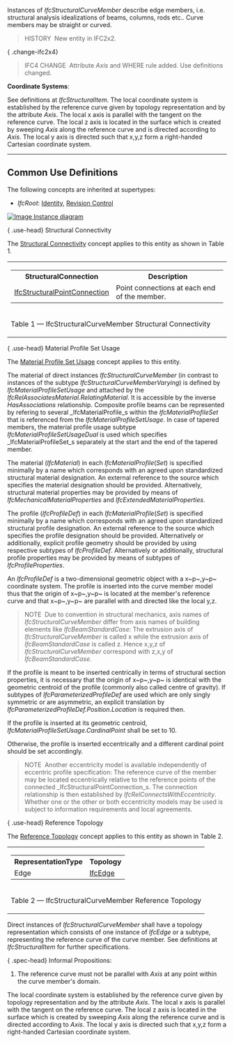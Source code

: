Instances of _IfcStructuralCurveMember_ describe edge members, i.e. structural analysis idealizations of beams, columns, rods etc.. Curve members may be straight or curved.

> HISTORY&nbsp; New entity in IFC2x2.

{ .change-ifc2x4}
> IFC4 CHANGE&nbsp; Attribute _Axis_ and WHERE rule added. Use definitions changed.

****Coordinate Systems****:

See definitions at _IfcStructuralItem_. The local coordinate system is established by the reference curve given by topology representation and by the attribute _Axis_. The local x axis is parallel with the tangent on the reference curve. The local z axis is located in the surface which is created by sweeping _Axis_ along the reference curve and is directed according to _Axis_. The local y axis is directed such that x,y,z form a right-handed Cartesian coordinate system.

___
## Common Use Definitions
The following concepts are inherited at supertypes:

* _IfcRoot_: [Identity](../../templates/identity.htm), [Revision Control](../../templates/revision-control.htm)

[![Image](../../../img/diagram.png)&nbsp;Instance diagram](../../../annex/annex-d/common-use-definitions/ifcstructuralcurvemember.htm)

{ .use-head}
Structural Connectivity

The [Structural Connectivity](../../templates/structural-connectivity.htm) concept applies to this entity as shown in Table 1.

<table>
<tr><td>
<table class="gridtable">
<tr><th><b>StructuralConnection</b></th><th><b>Description</b></th></tr>
<tr><td><a href="../../ifcstructuralanalysisdomain/lexical/ifcstructuralpointconnection.htm">IfcStructuralPointConnection</a></td><td>Point connections at each end of the member.</td></tr>
</table>
</td></tr>
<tr><td><p class="table">Table 1 &mdash; IfcStructuralCurveMember Structural Connectivity</p></td></tr></table>

  
  
{ .use-head}
Material Profile Set Usage

The [Material Profile Set Usage](../../templates/material-profile-set-usage.htm) concept applies to this entity.

The material of direct instances _IfcStructuralCurveMember_ (in contrast to instances of the subtype _IfcStructuralCurveMemberVarying_) is defined by _IfcMaterialProfileSetUsage_ and attached by the _IfcRelAssociatesMaterial.RelatingMaterial_. It is accessible by the inverse _HasAssociations_ relationship. Composite profile beams can be represented by refering to several _IfcMaterialProfile_s within the _IfcMaterialProfileSet_ that is referenced from the _IfcMaterialProfileSetUsage_. In case of tapered members, the material profile usage subtype _IfcMaterialProfileSetUsageDual_ is used which specifies _IfcMaterialProfileSet_s separately at the start and the end of the tapered member.

The material (_IfcMaterial_) in each _IfcMaterialProfile_(_Set_) is specified minimally by a name which corresponds with an agreed upon standardized structural material designation. An external reference to the source which specifies the material designation should be provided. Alternatively, structural material properties may be provided by means of _IfcMechanicalMaterialProperties_ and _IfcExtendedMaterialProperties_.

The profile (_IfcProfileDef_) in each _IfcMaterialProfile_(_Set_) is specified minimally by a name which corresponds with an agreed upon standardized structural profile designation. An external reference to the source which specifies the profile designation should be provided. Alternatively or additionally, explicit profile geometry should be provided by using respective subtypes of _IfcProfileDef_. Alternatively or additionally, structural profile properties may be provided by means of subtypes of _IfcProfileProperties_.

An _IfcProfileDef_ is a two-dimensional geometric object with a x~p~,y~p~ coordinate system. The profile is inserted into the curve member model thus that the origin of x~p~,y~p~ is located at the member's reference curve and that x~p~,y~p~ are parallel with and directed like the local y,z.

> NOTE&nbsp; Due to convention in structural mechanics, axis names of _IfcStructuralCurveMember_ differ from axis names of building elements like _IfcBeamStandardCase_: The extrusion axis of _IfcStructuralCurveMember_ is called x while the extrusion axis of _IfcBeamStandardCase_ is called z. Hence x,y,z of _IfcStructuralCurveMember_ correspond with z,x,y of _IfcBeamStandardCase_.

If the profile is meant to be inserted centrically in terms of structural section properties, it is necessary that the origin of x~p~,y~p~ is identical with the geometric centroid of the profile (commonly also called centre of gravity). If subtypes of _IfcParameterizedProfileDef_ are used which are only singly symmetric or are asymmetric, an explicit translation by _IfcParameterizedProfileDef.Position.Location_ is required then.

If the profile is inserted at its geometric centroid, _IfcMaterialProfileSetUsage.CardinalPoint_ shall be set to 10.

Otherwise, the profile is inserted eccentrically and a different cardinal point should be set accordingly.

> NOTE&nbsp; Another eccentricity model is available independently of eccentric profile specification: The reference curve of the member may be located eccentrically relative to the reference points of the connected _IfcStructuralPointConnection_s. The connection relationship is then established by _IfcRelConnectsWithEccentricity_. Whether one or the other or both eccentricity models may be used is subject to information requirements and local agreements.

  
  
{ .use-head}
Reference Topology

The [Reference Topology](../../templates/reference-topology.htm) concept applies to this entity as shown in Table 2.

<table>
<tr><td>
<table class="gridtable">
<tr><th><b>RepresentationType</b></th><th><b>Topology</b></th></tr>
<tr><td>Edge</td><td><a href="../../ifctopologyresource/lexical/ifcedge.htm">IfcEdge</a></td></tr>
</table>
</td></tr>
<tr><td><p class="table">Table 2 &mdash; IfcStructuralCurveMember Reference Topology</p></td></tr></table>

Direct instances of _IfcStructuralCurveMember_ shall have a topology representation which consists of one instance of _IfcEdge_ or a subtype, representing the reference curve of the curve member. See definitions at _IfcStructuralItem_ for further specifications.

{ .spec-head}
Informal Propositions:

1. The reference curve must not be parallel with _Axis_ at any point within the curve member's domain.

The local coordinate system is established by the reference curve given by topology representation and by the attribute _Axis_. The local x axis is parallel with the tangent on the reference curve. The local z axis is located in the surface which is created by sweeping _Axis_ along the reference curve and is directed according to _Axis_. The local y axis is directed such that x,y,z form a right-handed Cartesian coordinate system.